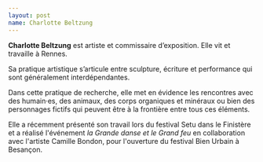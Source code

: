 ```yaml
---
layout: post
name: Charlotte Beltzung
---
```

**Charlotte Beltzung** est artiste et commissaire d’exposition. Elle vit et travaille à Rennes.

Sa pratique artistique s’articule entre sculpture, écriture et performance qui sont généralement interdépendantes.

Dans cette pratique de recherche, elle met en évidence les rencontres avec des humain·es, des animaux, des corps organiques et minéraux ou bien des personnages fictifs qui peuvent être à la frontière entre tous ces éléments.

Elle a récemment présenté son travail lors du festival Setu dans le Finistère et a réalisé l'événement *la Grande danse et le Grand feu* en collaboration avec l'artiste Camille Bondon, pour l'ouverture du festival Bien Urbain à Besançon.